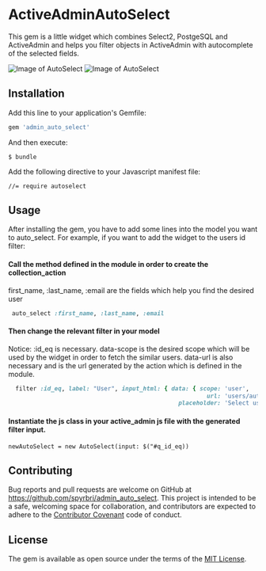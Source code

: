 # ActiveAdminAutoSelect

This gem is a little widget which combines Select2, PostgeSQL and ActiveAdmin and helps you filter objects in ActiveAdmin with autocomplete of the selected fields.

![Image of AutoSelect](http://i.imgur.com/lEJmaQC.png)
![Image of AutoSelect](http://i.imgur.com/6s0Xnco.png)

## Installation

Add this line to your application's Gemfile:

```ruby
gem 'admin_auto_select'
```

And then execute:

    $ bundle
    
Add the following directive to your Javascript manifest file:

``
//= require autoselect
``

## Usage

After installing the gem, you have to add some lines into the model you want to auto_select. 
For example, if you want to add the widget to the users id filter:

#### Call the method defined in the module in order to create the collection_action

first_name, :last_name, :email are the fields which help you find the desired user

```ruby
 auto_select :first_name, :last_name, :email
```

#### Then change the relevant filter in your model

Notice: :id_eq is necessary.
data-scope is the desired scope which will be used by the widget in order to fetch the similar users.
data-url is also necessary and is the url generated by the action which is defined in the module.

```ruby
  filter :id_eq, label: "User", input_html: { data: { scope: 'user',
                                                        url: 'users/autoselect',
                                                placeholder: 'Select user'     } }
```

#### Instantiate the js class in your active_admin js file with the generated filter input.

```
newAutoSelect = new AutoSelect(input: $("#q_id_eq))
```


## Contributing

Bug reports and pull requests are welcome on GitHub at https://github.com/spyrbri/admin_auto_select. This project is intended to be a safe, welcoming space for collaboration, and contributors are expected to adhere to the [Contributor Covenant](contributor-covenant.org) code of conduct.


## License

The gem is available as open source under the terms of the [MIT License](http://opensource.org/licenses/MIT).

